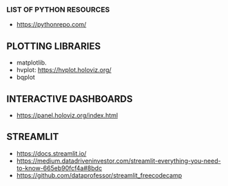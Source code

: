 ### LIST OF PYTHON RESOURCES
* https://pythonrepo.com/

## PLOTTING LIBRARIES

* matplotlib. 
* hvplot: https://hvplot.holoviz.org/
* bqplot 



## INTERACTIVE DASHBOARDS

* https://panel.holoviz.org/index.html


## STREAMLIT
* https://docs.streamlit.io/
* https://medium.datadriveninvestor.com/streamlit-everything-you-need-to-know-665eb90fcf4a#8bdc
* https://github.com/dataprofessor/streamlit_freecodecamp
